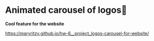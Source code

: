 # Animated carousel of logos:carousel_horse:

**Cool feature for the website**

https://maryritzy.github.io/hw-6__project_logos-carousel-for-website/
